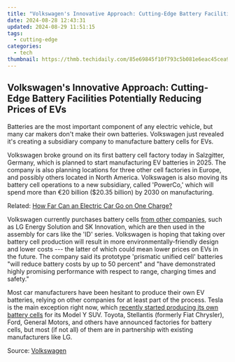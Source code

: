 ```yaml
---
title: "Volkswagen's Innovative Approach: Cutting-Edge Battery Facilities Potentially Reducing Prices of EVs"
date: 2024-08-28 12:43:31
updated: 2024-08-29 11:51:15
tags:
  - cutting-edge
categories:
  - tech
thumbnail: https://thmb.techidaily.com/85e69845f10f793c5b081e6eac45cea976095820d8ff765825e636a33b833fec.jpg
---
```


## Volkswagen's Innovative Approach: Cutting-Edge Battery Facilities Potentially Reducing Prices of EVs

Batteries are the most important component of any electric vehicle, but many car makers don't make their own batteries. Volkswagen just revealed it's creating a subsidiary company to manufacture battery cells for EVs.

 Volkswagen broke ground on its first battery cell factory today in Salzgitter, Germany, which is planned to start manufacturing EV batteries in 2025\. The company is also planning locations for three other cell factories in Europe, and possibly others located in North America. Volkswagen is also moving its battery cell operations to a new subsidiary, called 'PowerCo,' which will spend more than €20 billion ($20.35 billion) by 2030 on manufacturing.

Related: [How Far Can an Electric Car Go on One Charge?](https://fox-hovers.techidaily.com/2024-approved-quintessential-scripting-spectrum-8-cinematic-classes/) 

 Volkswagen currently purchases battery cells [from other companies](https://www.reuters.com/article/us-volkswagen-batteries-southkorea-idUSKBN2B718C), such as LG Energy Solution and SK Innovation, which are then used in the assembly for cars like the 'ID' series. Volkswagen is hoping that taking over battery cell production will result in more environmentally-friendly design and lower costs --- the latter of which could mean lower prices on EVs in the future. The company said its prototype 'prismatic unified cell' batteries "will reduce battery costs by up to 50 percent" and "have demonstrated highly promising performance with respect to range, charging times and safety."

 Most car manufacturers have been hesitant to produce their own EV batteries, relying on other companies for at least part of the process. Tesla is the main exception right now, which [recently started producing its own battery cells](https://insideevs.com/news/591421/tesla-4680-battery-cell-assembly-video/) for its Model Y SUV. Toyota, Stellantis (formerly Fiat Chrysler), Ford, General Motors, and others have announced factories for battery cells, but most (if not all) of them are in partnership with existing manufacturers like LG.

 Source: [Volkswagen](https://www.volkswagen-newsroom.com/en/press-releases/ground-breaking-in-salzgitter-volkswagen-enters-global-battery-business-with-powerco-8050)

<ins class="adsbygoogle"
     style="display:block"
     data-ad-format="autorelaxed"
     data-ad-client="ca-pub-7571918770474297"
     data-ad-slot="1223367746"></ins>



<ins class="adsbygoogle"
     style="display:block"
     data-ad-client="ca-pub-7571918770474297"
     data-ad-slot="8358498916"
     data-ad-format="auto"
     data-full-width-responsive="true"></ins>
